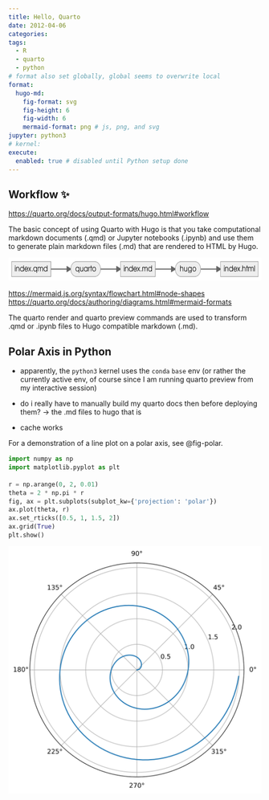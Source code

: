 ```yaml
---
title: Hello, Quarto
date: 2012-04-06
categories: 
tags:
  - R
  - quarto
  - python
# format also set globally, global seems to overwrite local
format: 
  hugo-md:
    fig-format: svg
    fig-height: 6
    fig-width: 6
    mermaid-format: png # js, png, and svg
jupyter: python3
# kernel: 
execute: 
  enabled: true # disabled until Python setup done
---
```


## Workflow :sparkles:

<https://quarto.org/docs/output-formats/hugo.html#workflow>

The basic concept of using Quarto with Hugo is that you take computational markdown documents (.qmd) or Jupyter notebooks (.ipynb) and use them to generate plain markdown files (.md) that are rendered to HTML by Hugo.

<img src="index_files/figure-markdown_strict/mermaid-figure-1.png" style="width:6.59in;height:0.48in" />

<https://mermaid.js.org/syntax/flowchart.html#node-shapes> <https://quarto.org/docs/authoring/diagrams.html#mermaid-formats>

The quarto render and quarto preview commands are used to transform .qmd or .ipynb files to Hugo compatible markdown (.md).

## Polar Axis in Python

-   apparently, the `python3` kernel uses the `conda` `base` env (or rather the currently active env, of course since I am running quarto preview from my interactive session)

-   do i really have to manually build my quarto docs then before deploying them? -\> the .md files to hugo that is

-   cache works

For a demonstration of a line plot on a polar axis, see @fig-polar.

``` python
import numpy as np
import matplotlib.pyplot as plt

r = np.arange(0, 2, 0.01)
theta = 2 * np.pi * r
fig, ax = plt.subplots(subplot_kw={'projection': 'polar'})
ax.plot(theta, r)
ax.set_rticks([0.5, 1, 1.5, 2])
ax.grid(True)
plt.show()
```

<img src="index_files/figure-markdown_strict/fig-polar-output-1.svg" id="fig-polar" alt="Figure 1: A line plot on a polar axis" />
